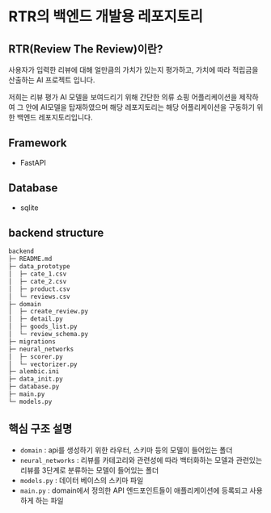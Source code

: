 
# RTR의 백엔드 개발용 레포지토리

## RTR(Review The Review)이란?
사용자가 입력한 리뷰에 대해 얼만큼의 가치가 있는지 평가하고, 가치에 따라 적립금을 산출하는 AI 프로젝트 입니다.
 
저희는 리뷰 평가 AI 모델을 보여드리기 위해 간단한 의류 쇼핑 어플리케이션을 제작하여 그 안에 AI모델을 탑재하였으며 해당 레포지토리는 해당 어플리케이션을 구동하기 위한 백엔드 레포지토리입니다.

## Framework
- FastAPI

## Database
- sqlite

## backend structure
``` python
backend
├─ README.md
├─ data_prototype
│  ├─ cate_1.csv
│  ├─ cate_2.csv
│  ├─ product.csv
│  └─ reviews.csv
├─ domain
│  ├─ create_review.py
│  ├─ detail.py
│  ├─ goods_list.py
│  └─ review_schema.py
├─ migrations
├─ neural_networks
│  ├─ scorer.py
│  └─ vectorizer.py
├─ alembic.ini
├─ data_init.py
├─ database.py
├─ main.py
└─ models.py
```

## 핵심 구조 설명
- `domain` : api를 생성하기 위한 라우터, 스키마 등의 모델이 들어있는 폴더
- `neural_networks` : 리뷰를 카테고리와 관련성에 따라 백터화하는 모델과 관련있는 리뷰를 3단계로 분류하는 모델이 들어있는 폴더
- `models.py` : 데이터 베이스의 스키마 파일
- `main.py` : domain에서 정의한 API 엔드포인트들이 애플리케이션에 등록되고 사용하게 하는 파일
